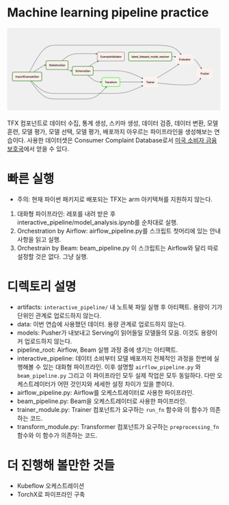 # Machine learning pipeline practice

![Airflow pipeline diagram](complaints-airflow-dag.png)

TFX 컴포넌트로 데이터 수집, 통계 생성, 스키마 생성, 데이터 검증, 데이터 변환, 모델 훈련, 모델 평가,
모델 선택, 모델 평가, 배포까지 아우르는 파이프라인을 생성해보는 연습이다. 사용한 데이터셋은 Consumer Complaint
Database로서 [미국 소비자 금융 보호국](https://www.consumerfinance.gov/data-research/consumer-complaints/)에서 얻을 수 있다.

# 빠른 실행

- 주의: 현재 파이썬 패키지로 배포되는 TFX는 arm 아키텍쳐를 지원하지 않는다.

1. 대화형 파이프라인: 레포를 내려 받은 후 interactive_pipeline/model_analysis.ipynb를 순차대로 실행.
2. Orchestration by Airflow: airflow_pipeline.py를 스크립트 첫머리에 있는 안내 사항을 읽고 실행.
3. Orchestrain by Beam: beam_pipeline.py 이 스크립트는 Airflow와 달리 따로 설정할 것은 없다. 그냥 실행.

# 디렉토리 설명

- artifacts: `interactive_pipeline/` 내 노트북 파일 실행 후 아티팩트. 용량이 기가 단위인 관계로 업로드하지 않는다.
- data: 이번 연습에 사용했던 데이터. 용량 관계로 업로드하지 않는다.
- models: Pusher가 내보내고 Serving이 읽어들일 모델들의 모음. 이것도 용량이 커 업로드하지 않는다.
- pipeline_root: Airflow, Beam 실행 과정 중에 생기는 아티팩트.
- interactive_pipeline: 데이터 소비부터 모델 배포까지 전체적인 과정을 한번에 실행해볼 수 있는 대화형 파이프라인. 이후 설명할 `airflow_pipeline.py`
  와 `beam_pipeline.py` 그리고 이 파이프라인 모두 실제 작업은 모두 동일하다. 다만 오케스트레이터가 어떤 것인지와 세세한 설정 차이가 있을 뿐이다.
- airflow_pipeline.py: Airflow를 오케스트레이터로 사용한 파이프라인.
- beam_pipeline.py: Beam을 오케스트레이터로 사용한 파이프라인.
- trainer_module.py: Trainer 컴포넌트가 요구하는 `run_fn` 함수와 이 함수가 의존하는 코드.
- transform_module.py: Transformer 컴포넌트가 요구하는 `preprocessing_fn` 함수와 이 함수가 의존하는 코드.

# 더 진행해 볼만한 것들
- Kubeflow 오케스트레이션
- TorchX로 파이프라인 구축